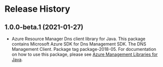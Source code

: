 # Release History

## 1.0.0-beta.1 (2021-01-27)

- Azure Resource Manager Dns client library for Java. This package contains Microsoft Azure SDK for Dns Management SDK. The DNS Management Client. Package tag package-2018-05. For documentation on how to use this package, please see [Azure Management Libraries for Java](https://aka.ms/azsdk/java/mgmt).
